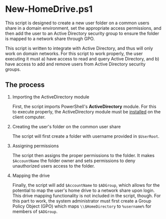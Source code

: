 # New-HomeDrive.ps1

This script is designed to create a new user folder on a common users share in a domain environment, set the appropriate access permissions, and then add the user to an Active Directory security group to ensure the folder is mapped to a network share through GPO.

This script is written to integrate with Active Directory, and thus will only work on domain networks. For this script to work properly, the user executing it must a) have access to read and query Active Directory, and b) have access to add and remove users from Active Directory security groups.

## The process

1. Importing the ActiveDirectory module

   First, the script imports PowerShell's **ActiveDirectory** module. For this to execute properly, the ActiveDirectory module must be [installed](https://technet.microsoft.com/en-us/magazine/gg413289.aspx) on the client computer.

2. Creating the user's folder on the common user share

   The script will first create a folder with username provided in `$UserRoot`.

3. Assigning permissions

   The script then assigns the proper permissions to the folder. It makes `$AccountName` the folder owner and sets permissions to deny unauthorized users access to the folder.

4. Mapping the drive

   Finally, the script will add `$AccountName` to `$ADGroup`, which allows for the potential to map the user's home drive to a network share upon login. This drive mapping functionality is not included in the script, though. For this part to work, the system administrator must first create a Group Policy Object (GPO) which maps `\\$HomeDirectory` to `%username%` for members of `$ADGroup`. 
